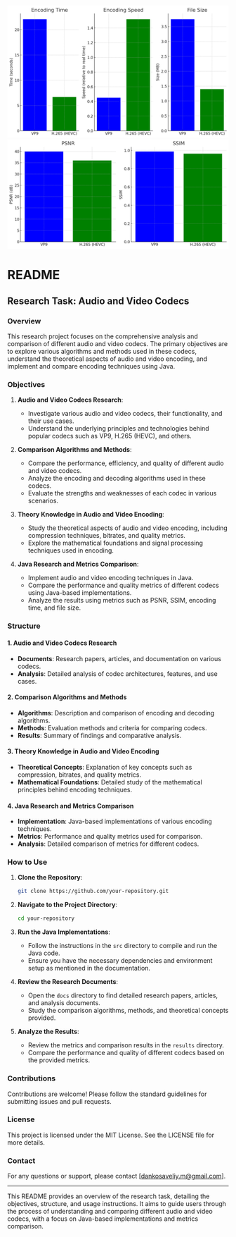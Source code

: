 ![Metrics](Research/pdf_format/metrics.png)
![PSRN_SSIM](Research/pdf_format/PSRN_SSIM_metrics.png)

# README

## Research Task: Audio and Video Codecs

### Overview

This research project focuses on the comprehensive analysis and comparison of different audio and video codecs. The primary objectives are to explore various algorithms and methods used in these codecs, understand the theoretical aspects of audio and video encoding, and implement and compare encoding techniques using Java.

### Objectives

1. **Audio and Video Codecs Research**:
   - Investigate various audio and video codecs, their functionality, and their use cases.
   - Understand the underlying principles and technologies behind popular codecs such as VP9, H.265 (HEVC), and others.

2. **Comparison Algorithms and Methods**:
   - Compare the performance, efficiency, and quality of different audio and video codecs.
   - Analyze the encoding and decoding algorithms used in these codecs.
   - Evaluate the strengths and weaknesses of each codec in various scenarios.

3. **Theory Knowledge in Audio and Video Encoding**:
   - Study the theoretical aspects of audio and video encoding, including compression techniques, bitrates, and quality metrics.
   - Explore the mathematical foundations and signal processing techniques used in encoding.

4. **Java Research and Metrics Comparison**:
   - Implement audio and video encoding techniques in Java.
   - Compare the performance and quality metrics of different codecs using Java-based implementations.
   - Analyze the results using metrics such as PSNR, SSIM, encoding time, and file size.

### Structure

#### 1. Audio and Video Codecs Research
- **Documents**: Research papers, articles, and documentation on various codecs.
- **Analysis**: Detailed analysis of codec architectures, features, and use cases.

#### 2. Comparison Algorithms and Methods
- **Algorithms**: Description and comparison of encoding and decoding algorithms.
- **Methods**: Evaluation methods and criteria for comparing codecs.
- **Results**: Summary of findings and comparative analysis.

#### 3. Theory Knowledge in Audio and Video Encoding
- **Theoretical Concepts**: Explanation of key concepts such as compression, bitrates, and quality metrics.
- **Mathematical Foundations**: Detailed study of the mathematical principles behind encoding techniques.

#### 4. Java Research and Metrics Comparison
- **Implementation**: Java-based implementations of various encoding techniques.
- **Metrics**: Performance and quality metrics used for comparison.
- **Analysis**: Detailed comparison of metrics for different codecs.

### How to Use

1. **Clone the Repository**: 
   ```sh
   git clone https://github.com/your-repository.git
   ```

2. **Navigate to the Project Directory**:
   ```sh
   cd your-repository
   ```

3. **Run the Java Implementations**:
   - Follow the instructions in the `src` directory to compile and run the Java code.
   - Ensure you have the necessary dependencies and environment setup as mentioned in the documentation.

4. **Review the Research Documents**:
   - Open the `docs` directory to find detailed research papers, articles, and analysis documents.
   - Study the comparison algorithms, methods, and theoretical concepts provided.

5. **Analyze the Results**:
   - Review the metrics and comparison results in the `results` directory.
   - Compare the performance and quality of different codecs based on the provided metrics.

### Contributions

Contributions are welcome! Please follow the standard guidelines for submitting issues and pull requests.

### License

This project is licensed under the MIT License. See the LICENSE file for more details.

### Contact

For any questions or support, please contact [dankosaveliy.m@gmail.com].

---

This README provides an overview of the research task, detailing the objectives, structure, and usage instructions. It aims to guide users through the process of understanding and comparing different audio and video codecs, with a focus on Java-based implementations and metrics comparison.
